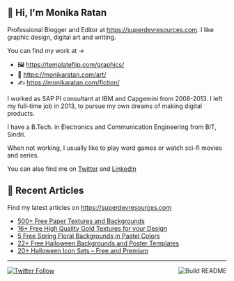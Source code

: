 ## 👋 Hi, I'm Monika Ratan

Professional Blogger and Editor at https://superdevresources.com. I like graphic design, digital art and writing.

You can find my work at → 
- 🖼 https://templateflip.com/graphics/
- 🎨 https://monikaratan.com/art/
- ✍ https://monikaratan.com/fiction/

I worked as SAP PI consultant at IBM and Capgemini from 2008-2013. I left my full-time job in 2013, to pursue my own dreams of making digital products.

I have a B.Tech. in Electronics and Communication Engineering from BIT, Sindri.

When not working, I usually like to play word games or watch sci-fi movies and series.

You can also find me on [Twitter](https://twitter.com/monikaratan) and [LinkedIn](https://www.linkedin.com/in/monika-ratan-66207531)


## 📝 Recent Articles

Find my latest articles on https://superdevresources.com

<!-- FEED-START -->
- [500+ Free Paper Textures and Backgrounds](https://superdevresources.com/free-paper-texture-packs/)
- [16+ Free High Quality Gold Textures for your Design](https://superdevresources.com/free-gold-textures/)
- [5 Free Spring Floral Backgrounds in Pastel Colors](https://superdevresources.com/free-spring-floral-backgrounds-pastel/)
- [22+ Free Halloween Backgrounds and Poster Templates](https://superdevresources.com/free-halloween-backgrounds-poster-templates/)
- [20+ Halloween Icon Sets – Free and Premium](https://superdevresources.com/halloween-icon-sets-free-premium/)
<!-- FEED-END -->

---
[![Twitter Follow](https://img.shields.io/twitter/follow/monikaratan?label=Follow&style=social)](https://twitter.com/monikaratan) <a href="https://github.com/monikaratan/monikaratan/actions"><img src="https://github.com/monikaratan/monikaratan/workflows/Build%20README/badge.svg?branch=main" align="right" alt="Build README"></a>